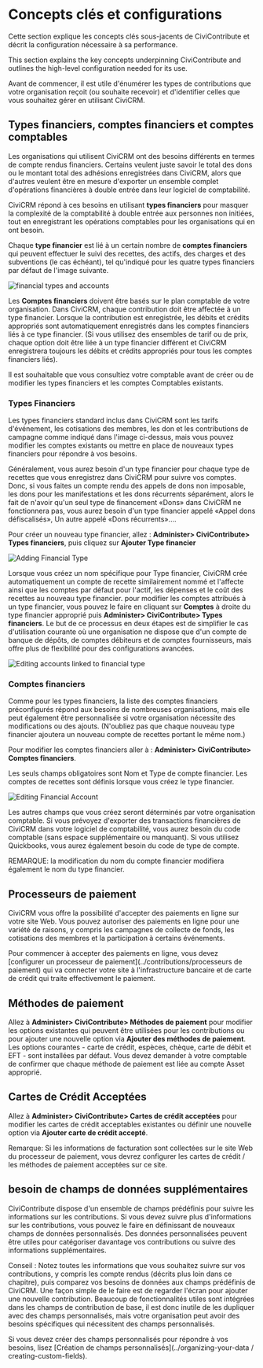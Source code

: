 # Concepts clés et configurations

Cette section explique les concepts clés sous-jacents de CiviContribute et décrit la configuration nécessaire à sa performance.

This section explains the key concepts underpinning CiviContribute and outlines the high-level configuration needed for its use.

Avant de commencer, il est utile d'énumérer les types de contributions que votre organisation reçoit (ou souhaite recevoir) et d'identifier celles que vous souhaitez gérer en utilisant CiviCRM.


## Types financiers, comptes financiers et comptes comptables

Les organisations qui utilisent CiviCRM ont des besoins différents en termes de compte rendus financiers. Certains veulent juste savoir le total des dons ou le montant total des adhésions enregistrées dans CiviCRM, alors que d'autres veulent être en mesure d'exporter un ensemble complet d'opérations financières à double entrée dans leur logiciel de comptabilité.

CiviCRM répond à ces besoins en utilisant **types financiers** pour masquer la complexité de la comptabilité à double entrée aux personnes non initiées, tout en enregistrant les opérations comptables pour les organisations qui en ont besoin.

Chaque **type financier** est lié à un certain nombre de **comptes financiers** qui peuvent effectuer le suivi des recettes, des actifs, des charges et des subventions (le cas échéant), tel qu'indiqué pour les quatre types financiers par défaut de l'image suivante.

![financial types and accounts](../img/civicontribute-financial-types-and-accounts.png)

Les **Comptes financiers** doivent être basés sur le plan comptable de votre organisation. Dans CiviCRM, chaque contribution doit être affectée à un type financier. Lorsque la contribution est enregistrée, les débits et crédits appropriés sont automatiquement enregistrés dans les comptes financiers liés à ce type financier. (Si vous utilisez des ensembles de tarif ou de prix, chaque option doit être liée à un type financier différent et CiviCRM enregistrera toujours les débits et crédits appropriés pour tous les comptes financiers liés).

Il est souhaitable que vous consultiez votre comptable avant de créer ou de modifier les types financiers et les comptes Comptables existants.

### Types Financiers

Les types financiers standard inclus dans CiviCRM sont les tarifs d'événement, les cotisations des membres, les don et les contributions de campagne comme indiqué dans l'image ci-dessus, mais vous pouvez modifier les comptes existants ou mettre en place de nouveaux types financiers pour répondre à vos besoins.

Généralement, vous aurez besoin d'un type financier pour chaque type de recettes que vous enregistrez dans CiviCRM pour suivre vos comptes. Donc, si vous faites un compte rendu des appels de dons non imposable, les dons pour les manifestations et les dons récurrents séparément, alors le fait de n'avoir qu'un seul type de financement «Dons» dans CiviCRM ne fonctionnera pas, vous aurez besoin d'un type financier appelé «Appel dons défiscalisés», Un autre appelé «Dons récurrents»....

Pour créer un nouveau type financier, allez :  **Administer> CiviContribute> Types financiers**, puis cliquez sur **Ajouter Type financier**

![Adding Financial Type](../img/civicontribute-financial-types-add-new.png)

Lorsque vous créez un nom spécifique pour Type financier, CiviCRM crée automatiquement un compte de recette similairement nommé et l'affecte ainsi que les comptes par défaut pour l'actif, les dépenses et le coût des recettes au nouveau type financier. pour modifier les comptes attribués à un type financier, vous pouvez le faire en cliquant sur **Comptes** à droite du type financier approprié puis **Administer> CiviContribute> Types financiers**. Le but de ce processus en deux étapes est de simplifier le cas d'utilisation courante où une organisation ne dispose que d'un compte de banque de dépôts, de comptes débiteurs et de comptes fournisseurs, mais offre plus de flexibilité pour des configurations avancées.

![Editing accounts linked to financial type](../img/civicontribute-financial-types-linked-accounts.png)

### Comptes financiers 

Comme pour les types financiers, la liste des comptes financiers préconfigurés répond aux besoins de nombreuses organisations, mais elle peut également être personnalisée si votre organisation nécessite des modifications ou des ajouts. (N'oubliez pas que chaque nouveau type financier ajoutera un nouveau compte de recettes portant le même nom.)

Pour modifier les comptes financiers aller à :  **Administer> CiviContribute> Comptes financiers**.

Les seuls champs obligatoires sont Nom et Type de compte financier. Les comptes de recettes sont définis lorsque vous créez le type financier.

![Editing Financial Account](../img/civicontribute-financial-account-edit.png)

Les autres champs que vous créez seront déterminés par votre organisation comptable. Si vous prévoyez d'exporter des transactions financières de CiviCRM dans votre logiciel de comptabilité, vous aurez besoin du code comptable (sans espace supplémentaire ou manquant). Si vous utilisez Quickbooks, vous aurez également besoin du code de type de compte.

REMARQUE: la modification du nom du compte financier modifiera également le nom du type financier.

## **Processeurs de paiement**

CiviCRM vous offre la possibilité d'accepter des paiements en ligne sur votre site Web. Vous pouvez autoriser des paiements en ligne pour une variété de raisons, y compris les campagnes de collecte de fonds, les cotisations des membres et la participation à certains événements.

Pour commencer à accepter des paiements en ligne, vous devez [configurer un processeur de paiement](../contributions/processeurs de paiement) qui va connecter votre site à l'infrastructure bancaire et de carte de crédit qui traite effectivement le paiement.

## **Méthodes de paiement**

Allez à **Administer> CiviContribute> Méthodes de paiement**  pour modifier les options existantes qui peuvent être utilisées pour les contributions ou pour ajouter une nouvelle option via **Ajouter des méthodes de paiement**. Les options courantes - carte de crédit, espèces, chèque, carte de débit et EFT - sont installées par défaut. Vous devez demander à votre comptable de confirmer que chaque méthode de paiement est liée au compte Asset approprié.

## **Cartes de Crédit Acceptées**

Allez à **Administer> CiviContribute> Cartes de crédit acceptées** pour modifier les cartes de crédit acceptables existantes ou définir une nouvelle option via **Ajouter carte de crédit accepté**.

Remarque: Si les informations de facturation sont collectées sur le site Web du processeur de paiement, vous devrez configurer les cartes de crédit / les méthodes de paiement acceptées sur ce site.

## besoin de champs de données supplémentaires

CiviContribute dispose d'un ensemble de champs prédéfinis pour suivre les informations sur les contributions. Si vous devez suivre plus d'informations sur les contributions, vous pouvez le faire en définissant de nouveaux champs de données personnalisés. Des données personnalisées peuvent être utiles pour catégoriser davantage vos contributions ou suivre des informations supplémentaires.

Conseil : Notez toutes les informations que vous souhaitez suivre sur vos contributions, y compris les compte rendus (décrits plus loin dans ce chapitre), puis comparez vos besoins de données aux champs prédéfinis de CiviCRM. Une façon simple de le faire est de regarder l'écran pour ajouter une nouvelle contribution. Beaucoup de fonctionnalités utiles sont intégrées dans les champs de contribution de base, il est donc inutile de les dupliquer avec des champs personnalisés, mais votre organisation peut avoir des besoins spécifiques qui nécessitent des champs personnalisés.

Si vous devez créer des champs personnalisés pour répondre à vos besoins, lisez [Création de champs personnalisés](../organizing-your-data / creating-custom-fields).

